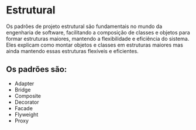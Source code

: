 # Estrutural

Os padrões de projeto estrutural são fundamentais no mundo da engenharia de software, facilitando a composição de classes e objetos para formar estruturas maiores, mantendo a flexibilidade e eficiência do sistema. Eles explicam como montar objetos e classes em estruturas maiores mas ainda mantendo essas estruturas flexíveis e eficientes.

## Os padrões são:

* Adapter
* Bridge
* Composite
* Decorator
* Facade
* Flyweight
* Proxy